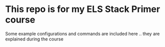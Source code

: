 # This repo is for my ELS Stack Primer course

Some example configurations and commands are included here .. they are explained during the course
